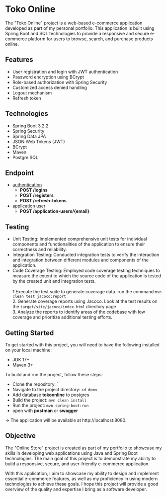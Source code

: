 # Toko Online
The "Toko Online" project is a web-based e-commerce application developed as part of my personal portfolio. This application is built using Spring Boot and SQL technologies to provide a responsive and secure e-commerce platform for users to browse, search, and purchase products online.

## Features
* User registration and login with JWT authentication
* Password encryption using BCrypt
* Role-based authorization with Spring Security
* Customized access denied handling
* Logout mechanism
* Refresh token

## Technologies
* Spring Boot 3.2.2
* Spring Security
* Spring Data JPA
* JSON Web Tokens (JWT)
* BCrypt
* Maven
* Postgre SQL

## Endpoint
* [authentication](./authentication.md)
    - **POST /logins**
    - **POST /registers**
    - **POST /refresh-tokens**
* [application user](./applicationuser.md)
    - **POST /application-users/{email}**

## Testing
* Unit Testing: Implemented comprehensive unit tests for individual components and functionalities of the application to ensure their correctness and reliability.
* Integration Testing: Conducted integration tests to verify the interaction and integration between different modules and components of the application.
* Code Coverage Testing: Employed code coverage testing techniques to measure the extent to which the source code of the application is tested by the created unit and integration tests.
<br><br>1 Execute the test suite to generate coverage data. run the command `mvn clean test jacoco:report`
<br>2. Generate coverage reports using Jacoco. Look at the test results on the `target/site/jacoco/index.html` directory page
<br>3. Analyze the reports to identify areas of the codebase with low coverage and prioritize additional testing efforts.

## Getting Started
To get started with this project, you will need to have the following installed on your local machine:

* JDK 17+
* Maven 3+

To build and run the project, follow these steps:

* Clone the repository: ``
* Navigate to the project directory: `cd demo`
* Add database **tokoonline** to postgres 
* Build the project: `mvn clean install`
* Run the project: `mvn spring-boot:run` 
* open with **postman** or **swagger**

-> The application will be available at http://localhost:8080.

## Objective
The "Online Store" project is created as part of my portfolio to showcase my skills in developing web applications using Java and Spring Boot technologies. The main goal of this project is to demonstrate my ability to build a responsive, secure, and user-friendly e-commerce application.

With this application, I aim to showcase my ability to design and implement essential e-commerce features, as well as my proficiency in using modern technologies to achieve these goals. I hope this project will provide a good overview of the quality and expertise I bring as a software developer.